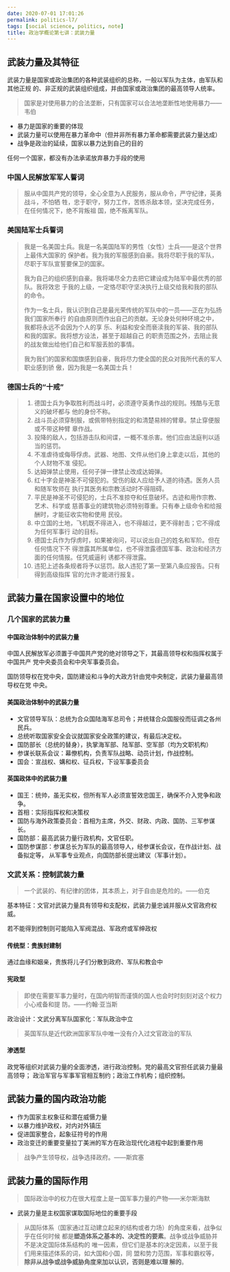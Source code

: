 ```yaml
---
date: 2020-07-01 17:01:26
permalink: politics-l7/
tags: [social science, politics, note]
title: 政治学概论第七讲：武装力量
---
```


## 武装力量及其特征

武装力量是国家或政治集团的各种武装组织的总称，一般以军队为主体，由军队和其他正规
的、非正规的武装组织组成，并由国家或政治集团的最高领导人统率。

> 国家是对使用暴力的合法垄断，只有国家可以合法地垄断性地使用暴力——韦伯

<!-- more -->

- 暴力是国家的重要的体现
- 武装力量可以使用在暴力革命中（但并非所有暴力革命都需要武装力量达成）
- 战争是政治的延续，国家以暴力达到自己的目的

任何一个国家，都没有办法承诺放弃暴力手段的使用

### 中国人民解放军军人誓词

> 服从中国共产党的领导，全心全意为人民服务，服从命令，严守纪律，英勇战斗，不怕牺
> 牲，忠于职守，努力工作，苦练杀敌本领，坚决完成任务，在任何情况下，绝不背叛祖
> 国，绝不叛离军队。

### 美国陆军士兵誓词

> 我是一名美国士兵。我是一名美国陆军的男性（女性）士兵——是这个世界上最伟大国家的
> 保护者。我为我的军服感到自豪。我将尽职于我的军队，尽职于军队宣誓要保卫的国家。
>
> 我为自己的组织感到自豪。我将竭尽全力去把它建设成为陆军中最优秀的部队。我将效忠
> 于我的上级，一定恪尽职守坚决执行上级交给我和我的部队的命令。
>
> 作为一名士兵，我认识到自己是最光荣传统的军队中的一员——正在为弘扬我们国家所奉行
> 的自由原则而作出自己的贡献。无论身处何种环境之中，我都将永远不会因为个人的享
> 乐、利益和安全而亵渎我的军装、我的部队和我的国家。我将想方设法，甚至于超越自己
> 的职责范围之外，去阻止我的战友做出给他们自己和军服丢脸的事情。
>
> 我为我们的国家和国旗感到自豪，我将尽力使全国的民众对我所代表的军人职业感到骄
> 傲，因为我是一名美国士兵！

### 德国士兵的“十戒”

> 1. 德国士兵为争取胜利而战斗时，必须遵守英勇作战的规则。残酷与无意义的破坏都与
>    他的身份不称。
> 2. 战斗员必须穿制服，或佩带特别指定的和清楚易辨的臂章。禁止穿便服或不带这种臂
>    章作战。
> 3. 投降的敌人，包括游击队和间谍，一概不准杀害。他们应由法庭判以适当的惩罚。
> 4. 不准虐待或侮辱俘虏。武器、地图、文件从他们身上拿走以后，其他的个人财物不准
>    侵犯。
> 5. 达姆弹禁止使用，任何子弹一律禁止改成达姆弹。
> 6. 红十字会是神圣不可侵犯的。受伤的敌人应给予人道的待遇。医务人员和随军牧师在
>    执行其医务和宗教活动时不得阻碍。
> 7. 平民是神圣不可侵犯的，士兵不准掠夺和任意破坏。古迹和用作宗教、艺术、科学或
>    慈善事业的建筑物必须特别尊重。只有奉上级命令和给报酬时，才能征收实物和使用
>    民役。
> 8. 中立国的土地，飞机既不得进入，也不得越过，更不得射击；它不得成为任何军事行
>    动的目标。
> 9. 德国士兵作为俘虏时，如果被询问，可以说出自己的姓名和军阶。但在任何情况下不
>    得泄露其所属单位，也不得泄露德国军事、政治和经济方面的任何情报。任凭威逼利
>    诱都不得泄露。
> 10. 违犯上述各条规者将予以惩罚。敌人违犯了第一至第八条应报告。只有得到高级指挥
>     官的允许才能进行报复。

## 武装力量在国家设置中的地位

### 几个国家的武装力量

#### 中国政治体制中的武装力量

中国人民解放军必须置于中国共产党的绝对领导之下，其最高领导权和指挥权属于中国共产
党中央委员会和中央军事委员会。

国防领导权在党中央，国防建设和斗争的大政方针由党中央制定，武装力量最高领导权在党
中央。

#### 美国政治体制中的武装力量

- 文官领导军队：总统为合众国陆海军总司令；并统辖合众国服役而征调之各州民兵。
- 总统听取国家安全会议就国家安全政策的建议，有最后决定权。
- 国防部长（总统的替身），执掌海军部、陆军部、空军部（均为文职机构）
- 参谋长联系会议：幕僚机构，负责军队战略、动员计划，作战控制。
- 国会：宣战权、媾和权、征兵权，下设军事委员会

#### 英国政体中的武装力量

- 国王：统帅，虽无实权，但所有军人必须宣誓效忠国王，确保不介入党争和政争。
- 首相：实际指挥权和决策权
- 国防与海外政策委员会：首相为主席，外交、财政、内政、国防、三军参谋长。
- 国防部：最高武装力量行政机构，文官任职。
- 国防参谋部：参谋总长为军队的最高领导人，经参谋长会议，在作战计划、战备拟定等，
  从军事专业观点，向国防部长提出建议（军事计划）。

### 文武关系：控制武装力量

> 一个武装的、有纪律的团体，其本质上，对于自由是危险的。——伯克

基本特征：文官对武装力量具有领导和支配权，武装力量忠诚并服从文官政府权威。

若不能得到控制则可能陷入军阀混战、军政府或军绅政权

#### 传统型：贵族封建制

通过血缘和姻亲，贵族将儿子们分散到政府、军队和教会中

#### 宪政型

> 即使在需要军事力量时，在国内明智而谨慎的国人也会时时刻刻对这个权力小心戒备和提
> 防。——约翰·亚当斯

政治设计：文武分离军队国家化：军队政治中立

> 英国军队是近代欧洲国家军队中唯一没有介入过文官政治的军队

#### 渗透型

政党等组织对武装力量的全面渗透，进行政治控制。党的最高文官担任武装力量最高领导；
政治军官与军事军官相互制约；政治工作机构；组织控制。

## 武装力量的国内政治功能

- 作为国家主权象征和潜在威慑力量
- 以暴力维护政权，对内对外镇压
- 促进国家整合，起象征符号的作用
- 政治变迁的重要变量拉丁美洲的军方在政治现代化进程中起到重要作用

> 战争产生领导权，战争选择政府。——斯宾塞

## 武装力量的国际作用

> 国际政治中的权力在很大程度上是一国军事力量的产物——米尔斯海默

- 武装力量是主权国家谋取国际地位的重要手段

> 从国际体系（国家通过互动建立起来的结构或者力场）的角度来看，战争似乎在任何时候
> 都是**塑造体系之基本的、决定性的要素**。战争或战争威胁并不是决定国际体系结构的
> 唯一因素，但它们是基本的决定因素，以至于我们用来描述体系的词，如大国和小国，同
> 盟和势力范围，军事和霸权等，**除非从战争或战争威胁角度来加以认识，否则是难以理
> 解的**。
